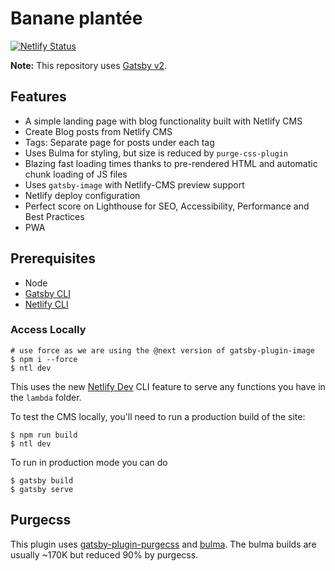 # Banane plantée

[![Netlify Status](https://api.netlify.com/api/v1/badges/c113e605-aae3-494e-ad45-195f488a2942/deploy-status)](https://app.netlify.com/sites/goofy-kare-98e46a/deploys)

**Note:** This repository uses [Gatsby v2](https://www.gatsbyjs.org/blog/2018-09-17-gatsby-v2/).

## Features

- A simple landing page with blog functionality built with Netlify CMS
- Create Blog posts from Netlify CMS
- Tags: Separate page for posts under each tag
- Uses Bulma for styling, but size is reduced by `purge-css-plugin`
- Blazing fast loading times thanks to pre-rendered HTML and automatic chunk loading of JS files
- Uses `gatsby-image` with Netlify-CMS preview support
- Netlify deploy configuration
- Perfect score on Lighthouse for SEO, Accessibility, Performance and Best Practices
- PWA

## Prerequisites

- Node
- [Gatsby CLI](https://www.gatsbyjs.org/docs/)
- [Netlify CLI](https://github.com/netlify/cli)

### Access Locally

```
# use force as we are using the @next version of gatsby-plugin-image
$ npm i --force
$ ntl dev
```

This uses the new [Netlify Dev](https://www.netlify.com/products/dev/?utm_source=blog&utm_medium=netlifycms&utm_campaign=devex) CLI feature to serve any functions you have in the `lambda` folder.

To test the CMS locally, you'll need to run a production build of the site:

```
$ npm run build
$ ntl dev
```

To run in production mode you can do

```
$ gatsby build
$ gatsby serve
```

## Purgecss

This plugin uses [gatsby-plugin-purgecss](https://www.gatsbyjs.org/packages/gatsby-plugin-purgecss/) and [bulma](https://bulma.io/). The bulma builds are usually ~170K but reduced 90% by purgecss.
